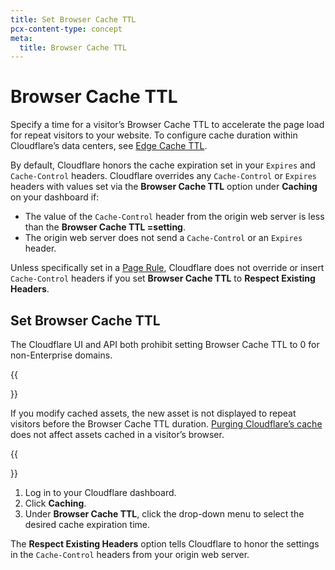 ```yaml
---
title: Set Browser Cache TTL
pcx-content-type: concept
meta:
  title: Browser Cache TTL
---
```


# Browser Cache TTL

Specify a time for a visitor’s Browser Cache TTL to accelerate the page load for repeat visitors to your website. To configure cache duration within Cloudflare’s data centers, see [Edge Cache TTL](/cache/how-to/create-page-rules/).

By default, Cloudflare honors the cache expiration set in your `Expires` and `Cache-Control` headers. Cloudflare overrides any `Cache-Control` or `Expires` headers with values set via the **Browser Cache TTL** option under **Caching** on your dashboard if:

*   The value of the `Cache-Control` header from the origin web server is less than the **Browser Cache TTL =setting**.
*   The origin web server does not send a `Cache-Control` or an `Expires` header.

Unless specifically set in a [Page Rule](/cache/how-to/create-page-rules/), Cloudflare does not override or insert `Cache-Control` headers if you set **Browser Cache TTL** to **Respect Existing Headers**.

## Set Browser Cache TTL

The Cloudflare UI and API both prohibit setting Browser Cache TTL to 0 for non-Enterprise domains.

{{<Aside type="note" header="Note">}}

If you modify cached assets, the new asset is not displayed to repeat visitors before the Browser Cache TTL duration. [Purging Cloudflare’s cache](/cache/how-to/purge-cache/) does not affect assets cached in a visitor’s browser.

{{</Aside>}}

1.  Log in to your Cloudflare dashboard.
2.  Click **Caching**.
3.  Under **Browser Cache TTL**, click the drop-down menu to select the desired cache expiration time.

The **Respect Existing Headers** option tells Cloudflare to honor the settings in the `Cache-Control` headers from your origin web server.
